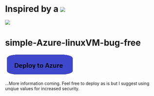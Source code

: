 
# Inspired by a <img src="https://github.com/marlonsingleton/simple-Azure-linuxVM-bug-free/blob/master/bug.jpg"/>

<img src="https://github.com/marlonsingleton/simple-Azure-linuxVM-bug-free/blob/master/portalbug.jpg"/>

# simple-Azure-linuxVM-bug-free

<a href="https://portal.azure.com/#create/Microsoft.Template/uri/https%3A%2F%2Fraw.githubusercontent.com%2Fmarlonsingleton%2Fazure-simple-linuxVM-bug-free%2Fmaster%2Fazuredeploy.json" target="_blank">
    <img src="https://github.com/marlonsingleton/azure-simple-linuxVM-bug-free/blob/master/DeployButton.jpg"/>
</a>

...More information coming. Feel free to deploy as is but I suggest using unqiue values for increased security.

